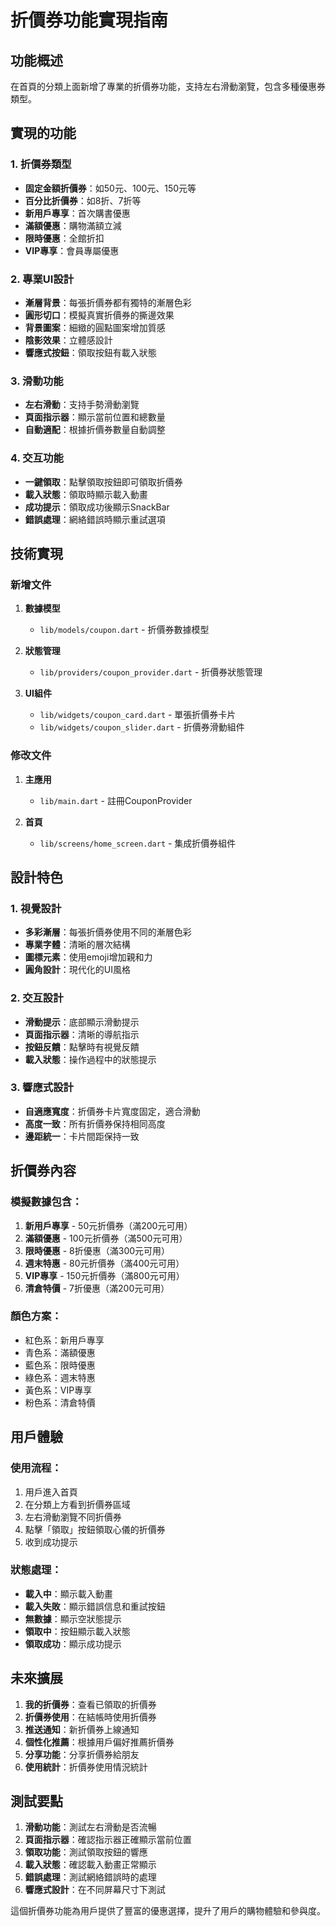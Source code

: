 # 折價券功能實現指南

## 功能概述

在首頁的分類上面新增了專業的折價券功能，支持左右滑動瀏覽，包含多種優惠券類型。

## 實現的功能

### 1. 折價券類型
- **固定金額折價券**：如50元、100元、150元等
- **百分比折價券**：如8折、7折等
- **新用戶專享**：首次購書優惠
- **滿額優惠**：購物滿額立減
- **限時優惠**：全館折扣
- **VIP專享**：會員專屬優惠

### 2. 專業UI設計
- **漸層背景**：每張折價券都有獨特的漸層色彩
- **圓形切口**：模擬真實折價券的撕邊效果
- **背景圖案**：細緻的圓點圖案增加質感
- **陰影效果**：立體感設計
- **響應式按鈕**：領取按鈕有載入狀態

### 3. 滑動功能
- **左右滑動**：支持手勢滑動瀏覽
- **頁面指示器**：顯示當前位置和總數量
- **自動適配**：根據折價券數量自動調整

### 4. 交互功能
- **一鍵領取**：點擊領取按鈕即可領取折價券
- **載入狀態**：領取時顯示載入動畫
- **成功提示**：領取成功後顯示SnackBar
- **錯誤處理**：網絡錯誤時顯示重試選項

## 技術實現

### 新增文件

1. **數據模型**
   - `lib/models/coupon.dart` - 折價券數據模型

2. **狀態管理**
   - `lib/providers/coupon_provider.dart` - 折價券狀態管理

3. **UI組件**
   - `lib/widgets/coupon_card.dart` - 單張折價券卡片
   - `lib/widgets/coupon_slider.dart` - 折價券滑動組件

### 修改文件

1. **主應用**
   - `lib/main.dart` - 註冊CouponProvider

2. **首頁**
   - `lib/screens/home_screen.dart` - 集成折價券組件

## 設計特色

### 1. 視覺設計
- **多彩漸層**：每張折價券使用不同的漸層色彩
- **專業字體**：清晰的層次結構
- **圖標元素**：使用emoji增加親和力
- **圓角設計**：現代化的UI風格

### 2. 交互設計
- **滑動提示**：底部顯示滑動提示
- **頁面指示器**：清晰的導航指示
- **按鈕反饋**：點擊時有視覺反饋
- **載入狀態**：操作過程中的狀態提示

### 3. 響應式設計
- **自適應寬度**：折價券卡片寬度固定，適合滑動
- **高度一致**：所有折價券保持相同高度
- **邊距統一**：卡片間距保持一致

## 折價券內容

### 模擬數據包含：
1. **新用戶專享** - 50元折價券（滿200元可用）
2. **滿額優惠** - 100元折價券（滿500元可用）
3. **限時優惠** - 8折優惠（滿300元可用）
4. **週末特惠** - 80元折價券（滿400元可用）
5. **VIP專享** - 150元折價券（滿800元可用）
6. **清倉特價** - 7折優惠（滿200元可用）

### 顏色方案：
- 紅色系：新用戶專享
- 青色系：滿額優惠
- 藍色系：限時優惠
- 綠色系：週末特惠
- 黃色系：VIP專享
- 粉色系：清倉特價

## 用戶體驗

### 使用流程：
1. 用戶進入首頁
2. 在分類上方看到折價券區域
3. 左右滑動瀏覽不同折價券
4. 點擊「領取」按鈕領取心儀的折價券
5. 收到成功提示

### 狀態處理：
- **載入中**：顯示載入動畫
- **載入失敗**：顯示錯誤信息和重試按鈕
- **無數據**：顯示空狀態提示
- **領取中**：按鈕顯示載入狀態
- **領取成功**：顯示成功提示

## 未來擴展

1. **我的折價券**：查看已領取的折價券
2. **折價券使用**：在結帳時使用折價券
3. **推送通知**：新折價券上線通知
4. **個性化推薦**：根據用戶偏好推薦折價券
5. **分享功能**：分享折價券給朋友
6. **使用統計**：折價券使用情況統計

## 測試要點

1. **滑動功能**：測試左右滑動是否流暢
2. **頁面指示器**：確認指示器正確顯示當前位置
3. **領取功能**：測試領取按鈕的響應
4. **載入狀態**：確認載入動畫正常顯示
5. **錯誤處理**：測試網絡錯誤時的處理
6. **響應式設計**：在不同屏幕尺寸下測試

這個折價券功能為用戶提供了豐富的優惠選擇，提升了用戶的購物體驗和參與度。

